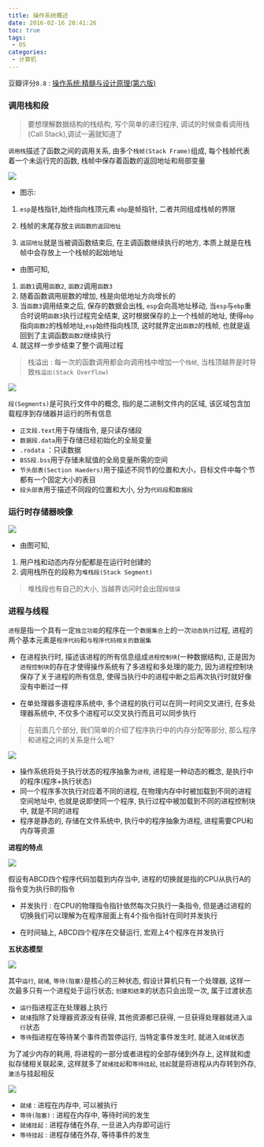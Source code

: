 ```yaml
---
title: 操作系统概述
date: 2016-02-16 20:41:26
toc: true
tags:
 - OS
categories:
 - 计算机
---
```

豆瓣评分`8.8` : [操作系统:精髓与设计原理(第六版)](https://book.douban.com/subject/5064311/) 
<!--more-->

### **调用栈和段**

> 要想理解数据结构的栈结构, 写个简单的递归程序, 调试的时候查看调用栈(Call Stack),调试一遍就知道了

`调用栈`描述了函数之间的调用关系, 由多个`栈帧(Stack Frame)`组成, 每个栈帧代表着一个未运行完的函数, 栈帧中保存着函数的返回地址和局部变量

![](/img/操作系统概述/stack.png)

- 图示:

1. `esp`是栈指针,始终指向栈顶元素 `ebp`是帧指针, 二者共同组成栈帧的界限

2. 栈帧的末尾存放`主调函数的返回地址`

3. `返回地址`就是当被调函数结束后, 在主调函数继续执行的地方, 本质上就是在栈帧中会存放上一个栈帧的起始地址

- 由图可知, 
1. `函数1`调用`函数2`, `函数2`调用`函数3`
2. 随着函数调用层数的增加, 栈是向低地址方向增长的
3. 当`函数3`调用结束之后, 保存的数据会出栈, `esp`会向高地址移动, 当`esp`与`ebp`重合时说明`函数3`执行过程完全结束, 这时根据保存的上一个栈帧的地址, 使得`ebp`指向`函数2`的栈帧地址,`esp`始终指向栈顶, 这时就界定出`函数2`的栈帧, 也就是返回到了主调函数`函数2`继续执行
4. 就这样一步步结束了整个调用过程

> 栈溢出 : 每一次的函数调用都会向调用栈中增加一个`栈帧`, 当栈顶越界是时导致`栈溢出(Stack Overflow)`

![](/img/操作系统概述/segment.jpg)

`段(Segments)`是可执行文件中的概念, 指的是二进制文件内的区域, 该区域包含加载程序到存储器并运行的所有信息
- `正文段.text`用于存储指令, 是只读存储段
- `数据段.data`用于存储已经初始化的全局变量
- `.rodata` ：只读数据
- `BSS段.bss`用于存储未赋值的全局变量所需的空间
- `节头部表(Section Haeders)`用于描述不同节的位置和大小，目标文件中每个节都有一个固定大小的表目
- `段头部表`用于描述不同段的位置和大小, 分为`代码段`和`数据段`

### **运行时存储器映像**

![](/img/操作系统概述/run.png)

- 由图可知,

1. 用户栈和动态内存分配都是在运行时创建的
2. 调用栈所在的段称为`堆栈段(Stack Segment)`

> 堆栈段也有自己的大小, 当越界访问时会出现`段错误`

### **进程与线程**

`进程`是指一个具有一定`独立功能`的程序在一个`数据集合`上的一次`动态执行`过程, 进程的两个基本元素是`程序代码`和`与程序代码相关的数据集`

- 在进程执行时, 描述该进程的所有信息组成`进程控制块`(一种数据结构), 正是因为`进程控制块`的存在才使得操作系统有了多进程和多处理的能力, 因为进程控制块保存了关于进程的所有信息, 使得当执行中的进程中断之后再次执行时就好像没有中断过一样

- 在单处理器多道程序系统中, 多个进程的执行可以在同一时间交叉进行, 在多处理器系统中, 不仅多个进程可以交叉执行而且可以同步执行

> 在前面几个部分, 我们简单的介绍了程序执行中的内存分配等部分, 那么程序和进程之间的关系是什么呢?

![](/img/操作系统概述/process.png)

- 操作系统将处于执行状态的程序抽象为`进程`, 进程是一种动态的概念, 是执行中的程序(程序+执行状态)
- 同一个程序多次执行对应着不同的进程, 在物理内存中时被加载到不同的进程空间地址中, 也就是说即使同一个程序, 执行过程中被加载到不同的进程控制块中, 就是不同的进程
- 程序是静态的, 存储在文件系统中, 执行中的程序抽象为进程, 进程需要CPU和内存等资源



**进程的特点**

![](/img/操作系统概述/process1.png)

假设有ABCD四个程序代码加载到内存当中, 进程的切换就是指的CPU从执行A的指令变为执行B的指令

- 并发执行 : 在CPU的物理指令指针依然每次只执行一条指令, 但是通过进程的切换我们可以理解为在程序层面上有4个指令指针在同时并发执行

- 在时间轴上, ABCD四个程序在交替运行, 宏观上4个程序在并发执行

**五状态模型**

![](/img/操作系统概述/process2.png)

其中`运行`, `就绪`, `等待(阻塞)`是核心的三种状态, 假设计算机只有一个处理器, 这样一次最多只有一个进程处于运行状态; `创建和结束`的状态只会出现一次, 属于过渡状态

- `运行`指进程正在处理器上执行
- `就绪`指除了处理器资源没有获得, 其他资源都已获得, 一旦获得处理器就进入`运行`状态
- `等待`指进程在等待某个事件而暂停运行, 当特定事件发生时, 就进入`就绪`状态

为了减少内存的耗用, 将进程的一部分或者进程的全部存储到外存上, 这样就和虚拟存储相关联起来, 这样就多了`就绪挂起`和`等待挂起`, `挂起`就是将进程从内存转到外存, `激活`与挂起相反

![](/img/操作系统概述/process3.png)

- `就绪` : 进程在内存中, 可以被执行
- `等待(阻塞)` : 进程在内存中, 等待时间的发生 
- `就绪挂起` : 进程存储在外存, 一旦进入内存即可运行
- `等待挂起` : 进程存储在外存, 等待事件的发生





